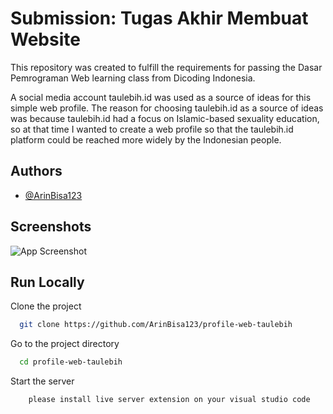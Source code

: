 # Submission: Tugas Akhir Membuat Website

This repository was created to fulfill the requirements for passing the Dasar Pemrograman Web learning class from Dicoding Indonesia.

A social media account taulebih.id was used as a source of ideas for this simple web profile. The reason for choosing taulebih.id as a source of ideas was because taulebih.id had a focus on Islamic-based sexuality education, so at that time I wanted to create a web profile so that the taulebih.id platform could be reached more widely by the Indonesian people.


## Authors

- [@ArinBisa123](https://www.github.com/ArinBisa123)


## Screenshots

![App Screenshot]()


## Run Locally

Clone the project

```bash
  git clone https://github.com/ArinBisa123/profile-web-taulebih
```

Go to the project directory

```bash
  cd profile-web-taulebih
```

Start the server

```bash
    please install live server extension on your visual studio code
```


